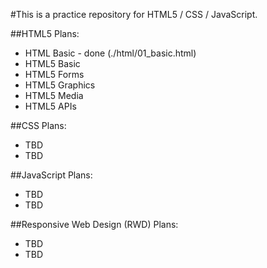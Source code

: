 #This is a practice repository for HTML5 / CSS / JavaScript.

##HTML5
Plans:
 * HTML Basic - done (./html/01_basic.html)
 * HTML5 Basic
 * HTML5 Forms
 * HTML5 Graphics
 * HTML5 Media
 * HTML5 APIs

##CSS
Plans:
 * TBD
 * TBD

##JavaScript
Plans:
 * TBD
 * TBD

##Responsive Web Design (RWD)
Plans:
 * TBD
 * TBD


